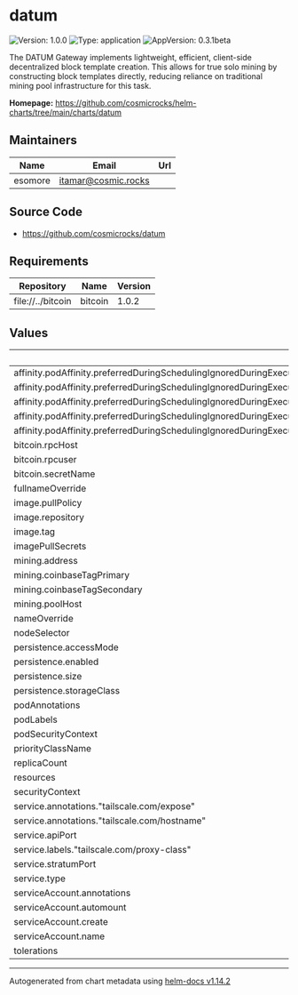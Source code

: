 # datum

![Version: 1.0.0](https://img.shields.io/badge/Version-1.0.0-informational?style=flat-square) ![Type: application](https://img.shields.io/badge/Type-application-informational?style=flat-square) ![AppVersion: 0.3.1beta](https://img.shields.io/badge/AppVersion-0.3.1beta-informational?style=flat-square)

The DATUM Gateway implements lightweight, efficient, client-side decentralized block template creation. This allows for true solo mining by constructing block templates directly, reducing reliance on traditional mining pool infrastructure for this task.

**Homepage:** <https://github.com/cosmicrocks/helm-charts/tree/main/charts/datum>

## Maintainers

| Name | Email | Url |
| ---- | ------ | --- |
| esomore | <itamar@cosmic.rocks> |  |

## Source Code

* <https://github.com/cosmicrocks/datum>

## Requirements

| Repository | Name | Version |
|------------|------|---------|
| file://../bitcoin | bitcoin | 1.0.2 |

## Values

| Key | Type | Default | Description |
|-----|------|---------|-------------|
| affinity.podAffinity.preferredDuringSchedulingIgnoredDuringExecution[0].podAffinityTerm.labelSelector.matchExpressions[0].key | string | `"app"` |  |
| affinity.podAffinity.preferredDuringSchedulingIgnoredDuringExecution[0].podAffinityTerm.labelSelector.matchExpressions[0].operator | string | `"In"` |  |
| affinity.podAffinity.preferredDuringSchedulingIgnoredDuringExecution[0].podAffinityTerm.labelSelector.matchExpressions[0].values[0] | string | `"bitcoin"` |  |
| affinity.podAffinity.preferredDuringSchedulingIgnoredDuringExecution[0].podAffinityTerm.topologyKey | string | `"kubernetes.io/hostname"` |  |
| affinity.podAffinity.preferredDuringSchedulingIgnoredDuringExecution[0].weight | int | `1` |  |
| bitcoin.rpcHost | string | `"bitcoin:8332"` |  |
| bitcoin.rpcuser | string | `"rpcuser"` |  |
| bitcoin.secretName | string | `"bitcoin-rpcpassword"` |  |
| fullnameOverride | string | `""` |  |
| image.pullPolicy | string | `"Always"` |  |
| image.repository | string | `"ghcr.io/cosmicrocks/datum"` |  |
| image.tag | string | `"v0.3.1beta"` |  |
| imagePullSecrets | list | `[]` |  |
| mining.address | string | `"bc1q676lj6ttgpu7p25uk3ex2thyxdrvralct2upl4"` |  |
| mining.coinbaseTagPrimary | string | `"DATUM Gateway"` |  |
| mining.coinbaseTagSecondary | string | `"Cosmic Rocks"` |  |
| mining.poolHost | string | `"datum-beta1.mine.ocean.xyz"` |  |
| nameOverride | string | `""` |  |
| nodeSelector | object | `{}` |  |
| persistence.accessMode | string | `"ReadWriteOncePod"` |  |
| persistence.enabled | bool | `true` |  |
| persistence.size | string | `"1Gi"` |  |
| persistence.storageClass | object | `{}` |  |
| podAnnotations | object | `{}` |  |
| podLabels | object | `{}` |  |
| podSecurityContext | object | `{}` |  |
| priorityClassName | string | `"system-cluster-critical"` |  |
| replicaCount | int | `1` |  |
| resources | string | `nil` |  |
| securityContext | object | `{}` |  |
| service.annotations."tailscale.com/expose" | string | `"true"` |  |
| service.annotations."tailscale.com/hostname" | string | `"datum"` |  |
| service.apiPort | int | `8080` |  |
| service.labels."tailscale.com/proxy-class" | string | `"tun"` |  |
| service.stratumPort | int | `23334` |  |
| service.type | string | `"ClusterIP"` |  |
| serviceAccount.annotations | object | `{}` |  |
| serviceAccount.automount | bool | `true` |  |
| serviceAccount.create | bool | `true` |  |
| serviceAccount.name | string | `""` |  |
| tolerations | list | `[]` |  |

----------------------------------------------
Autogenerated from chart metadata using [helm-docs v1.14.2](https://github.com/norwoodj/helm-docs/releases/v1.14.2)

